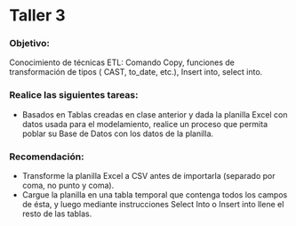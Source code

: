 # Taller 3 

### Objetivo:
Conocimiento de técnicas ETL: Comando Copy, funciones de transformación de tipos ( CAST, to_date, etc.), Insert into, select into.


### Realice las siguientes tareas:

-   Basados en Tablas creadas en clase anterior y dada la planilla Excel con datos usada para el modelamiento, realice un proceso que permita poblar su Base de Datos con los datos de la planilla.

### Recomendación: 

-    Transforme la planilla Excel a CSV antes de importarla (separado por coma, no punto y coma).
-    Cargue la planilla en una tabla temporal que contenga todos los campos de ésta, y luego mediante instrucciones
     Select Into o Insert into llene el resto de las tablas.
